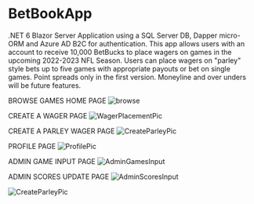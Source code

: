 # BetBookApp
.NET 6 Blazor Server Application using a SQL Server DB, Dapper micro-ORM and Azure AD B2C for authentication. This app allows users with an account to receive 10,000 BetBucks to place wagers on games in the upcoming 2022-2023 NFL Season. Users can place wagers on "parley" style bets up to five games with appropriate payouts or bet on single games. Point spreads only in the first version. Moneyline and over unders will be future features.

BROWSE GAMES HOME PAGE
![browse](https://user-images.githubusercontent.com/95720340/177406152-4628f61d-4bae-419a-b1af-6c7a2d68f9e1.png)

CREATE A WAGER PAGE
![WagerPlacementPic](https://user-images.githubusercontent.com/95720340/179336594-d6a8a6e2-ee18-49f5-b055-395947637ab0.png)

CREATE A PARLEY WAGER PAGE
![CreateParleyPic](https://user-images.githubusercontent.com/95720340/179336614-b1997400-59ef-4b57-a910-7bc67f3c01c2.png)

PROFILE PAGE
![ProfilePic](https://user-images.githubusercontent.com/95720340/179336598-dc26bc5a-5772-4e85-98a2-cab85afa3062.png)

ADMIN GAME INPUT PAGE
![AdminGamesInput](https://user-images.githubusercontent.com/95720340/179335403-c5f8b04f-1a7a-436e-8dda-237e0ac1006c.png)

ADMIN SCORES UPDATE PAGE
![AdminScoresInput](https://user-images.githubusercontent.com/95720340/179335405-2e126e74-75ba-4792-b021-3c4975307388.png)






![CreateParleyPic](https://user-images.githubusercontent.com/95720340/179336614-b1997400-59ef-4b57-a910-7bc67f3c01c2.png)





